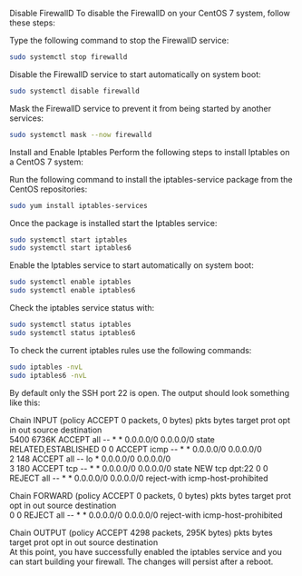 Disable FirewallD
To disable the FirewallD on your CentOS 7 system, follow these steps:

Type the following command to stop the FirewallD service:
```sh
sudo systemctl stop firewalld
```

Disable the FirewallD service to start automatically on system boot:
```sh
sudo systemctl disable firewalld
```


Mask the FirewallD service to prevent it from being started by another services:
```sh
sudo systemctl mask --now firewalld
```




Install and Enable Iptables
Perform the following steps to install Iptables on a CentOS 7 system:

Run the following command to install the iptables-service package from the CentOS repositories:
```sh
sudo yum install iptables-services
```


Once the package is installed start the Iptables service:
```sh
sudo systemctl start iptables
sudo systemctl start iptables6
```


Enable the Iptables service to start automatically on system boot:
```sh
sudo systemctl enable iptables
sudo systemctl enable iptables6
```


Check the iptables service status with:
```sh
sudo systemctl status iptables
sudo systemctl status iptables6
```


To check the current iptables rules use the following commands:
```sh
sudo iptables -nvL
sudo iptables6 -nvL
```


By default only the SSH port 22 is open. The output should look something like this:

Chain INPUT (policy ACCEPT 0 packets, 0 bytes)
 pkts bytes target     prot opt in     out     source               destination         
 5400 6736K ACCEPT     all  --  *      *       0.0.0.0/0            0.0.0.0/0            state RELATED,ESTABLISHED
    0     0 ACCEPT     icmp --  *      *       0.0.0.0/0            0.0.0.0/0           
    2   148 ACCEPT     all  --  lo     *       0.0.0.0/0            0.0.0.0/0           
    3   180 ACCEPT     tcp  --  *      *       0.0.0.0/0            0.0.0.0/0            state NEW tcp dpt:22
    0     0 REJECT     all  --  *      *       0.0.0.0/0            0.0.0.0/0            reject-with icmp-host-prohibited

Chain FORWARD (policy ACCEPT 0 packets, 0 bytes)
 pkts bytes target     prot opt in     out     source               destination         
    0     0 REJECT     all  --  *      *       0.0.0.0/0            0.0.0.0/0            reject-with icmp-host-prohibited

Chain OUTPUT (policy ACCEPT 4298 packets, 295K bytes)
 pkts bytes target     prot opt in     out     source               destination     
At this point, you have successfully enabled the iptables service and you can start building your firewall. The changes will persist after a reboot.
